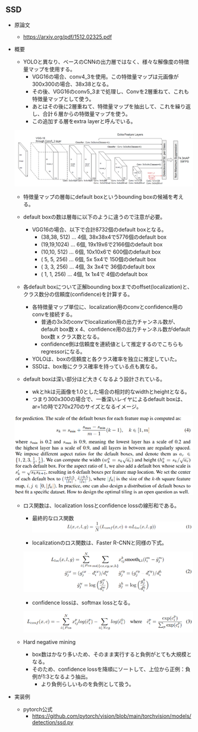 ## SSD

- 原論文
  - https://arxiv.org/pdf/1512.02325.pdf

- 概要
  - YOLOと異なり、ベースのCNNの出力層ではなく、様々な解像度の特徴量マップを使用する。
    - VGG16の場合、conv4_3を使用。この特徴量マップは元画像が300x300の場合、38x38となる。
    - その後、VGG16のconv5_3まで処理し、Convを2層重ねて、これも特徴量マップとして使う。
    - あとはその後に2層重ねて、特徴量マップを抽出して、これを繰り返し、合計６層からの特徴量マップを使う。
    - この追加する層をextra layerと呼んでいる。

  ![](./img/cv_history_003_object_detection_ssd_architecture.png)

  - 特徴量マップの層毎にdefault boxというbounding boxの候補を考える。
  - default boxの数は層毎に以下のように違うので注意が必要。
    - VGG16の場合、以下で合計8732個のdefault boxとなる。
      - (38,38, 512) ... 4個, 38x38x4で5776個のdefault box
      - (19,19,1024) ... 6個, 19x19x6で2166個のdefault box
      - (10,10, 512) ... 6個, 10x10x6で 600個のdefault box
      - ( 5, 5, 256) ... 6個,  5x 5x4で 150個のdefault box
      - ( 3, 3, 256) ... 4個,  3x 3x4で  36個のdefault box
      - ( 1, 1, 256) ... 4個,  1x 1x4で   4個のdefault box

  - 各default boxについて正解bounding boxまでのoffset(localization)と、クラス数分の信頼度(confidence)を計算する。
    - 各特徴量マップ単位に、localization用のconvとconfidence用のconvを接続する。
      - 普通の3x3のconvでlocalization用の出力チャンネル数が、default box数 x 4、confidence用の出力チャンネル数がdefault box数 x クラス数となる。
      - confidence側は信頼度を連続値として推定するのでこちらもregressorになる。
    - YOLOは、boxの信頼度と各クラス確率を独立に推定していた。
    - SSDは、box毎にクラス確率を持っている点も異なる。

  - default boxは深い部分ほど大きくなるよう設計されている。
    - wkとhkは元画像を1.0とした場合の相対的なwidthとheightとなる。
    - つまり300x300の場合で、一番深いレイヤによるdefault boxは、ar=1の時で270x270のサイズとなるイメージ。

  ![](./img/cv_history_003_object_detection_ssd_default_box.png)

  - ロス関数は、localization lossとconfidence lossの線形和である。
    - 最終的なロス関数
    ![](./img/cv_history_003_object_detection_sdd_loss_func.png)

    - localizationのロス関数は、Faster R-CNNと同様の下式。

    ![](./img/cv_history_003_object_detection_sdd_loss_func_localization.png)

    - confidence lossは、softmax lossとなる。

    ![](./img/cv_history_003_object_detection_ssd_loss_func_confidence.png)
  
  - Hard negative mining
    - box数はかなり多いため、そのまま実行すると負例がとても大規模となる。
    - そのため、confidence lossを降順にソートして、上位から正例：負例が1:3となるよう抽出。
      - より負例らしいものを負例として扱う。

- 実装例
  - pytorch公式
    - https://github.com/pytorch/vision/blob/main/torchvision/models/detection/ssd.py
